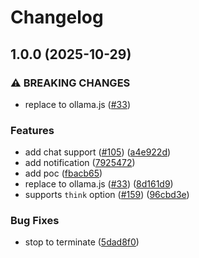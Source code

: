 # Changelog

## 1.0.0 (2025-10-29)


### ⚠ BREAKING CHANGES

* replace to ollama.js ([#33](https://github.com/Omochice/tataku-processor-ollama/issues/33))

### Features

* add chat support ([#105](https://github.com/Omochice/tataku-processor-ollama/issues/105)) ([a4e922d](https://github.com/Omochice/tataku-processor-ollama/commit/a4e922da724c006951332750026e767d176a99ef))
* add notification ([7925472](https://github.com/Omochice/tataku-processor-ollama/commit/7925472e75a74838a970732521c45ddd73b0d116))
* add poc ([fbacb65](https://github.com/Omochice/tataku-processor-ollama/commit/fbacb651a3441e5036afdb502f293873a019ac0f))
* replace to ollama.js ([#33](https://github.com/Omochice/tataku-processor-ollama/issues/33)) ([8d161d9](https://github.com/Omochice/tataku-processor-ollama/commit/8d161d9118a59ee8abc053d76a420e91007408c0))
* supports `think` option ([#159](https://github.com/Omochice/tataku-processor-ollama/issues/159)) ([96cbd3e](https://github.com/Omochice/tataku-processor-ollama/commit/96cbd3e7fb15952314e5450224d334d250c1d869))


### Bug Fixes

* stop to terminate ([5dad8f0](https://github.com/Omochice/tataku-processor-ollama/commit/5dad8f02ac7a64abcd8b3499cdfbfb49a118b381))
